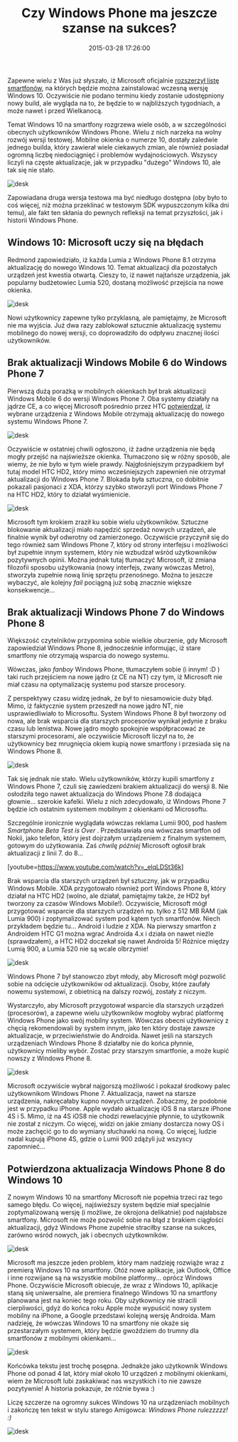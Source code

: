 ﻿---
layout:     post
title:      Czy Windows Phone ma jeszcze szanse na sukces?
date:       2015-03-28 17:26:00
summary:    Zapewne wielu z Was już słyszało, iż Microsoft oficjalnie rozszerzył listę smartfonów, na których będzie można zainstalować wczesną wersję Windows 10. Oczywiście nie podano terminu kiedy zostanie udostępniony nowy build, ale wygląda na to, że będzie to w najbliższych tygodniach, a może nawet i przed...
categories: windows oprogramowanie urządzenia mobilne
---



Zapewne wielu z Was już słyszało, iż Microsoft oficjalnie [rozszerzył listę smartfonów](http://blogs.windows.com/bloggingwindows/2015/03/27/a-quick-update-on-windows-10-builds-for-phones-for-windows-insiders/), na których będzie można zainstalować wczesną wersję Windows 10. Oczywiście nie podano terminu kiedy zostanie udostępniony nowy build, ale wygląda na to, że będzie to w najbliższych tygodniach, a może nawet i przed Wielkanocą.

Temat Windows 10 na smartfony rozgrzewa wiele osób, a w szczególności obecnych użytkowników Windows Phone. Wielu z nich narzeka na wolny rozwój wersji testowej. Mobilne okienka o numerze 10, dostały zaledwie jednego builda, który zawierał wiele ciekawych zmian, ale również posiadał ogromną liczbę niedociągnięć i problemów wydajnościowych. Wszyscy liczyli na częste aktualizacje, jak w przypadku &quot;dużego&quot; Windows 10, ale tak się nie stało.



![desk](https://raw.githubusercontent.com/djfoxer/djfoxer.github.io/master/_img/2015-3-28-_60_/g_-_608x405_-_-_61980x20150328172024_0.jpg)



Zapowiadana druga wersja testowa ma być niedługo dostępna (oby było to coś więcej, niż można przeklinać w testowym SDK wypuszczonym kilka dni temu), ale fakt ten skłania  do pewnych refleksji na temat przyszłości, jak i historii Windows Phone. 



## Windows 10: Microsoft uczy się na błędach



Redmond zapowiedziało, iż każda Lumia z Windows Phone 8.1 otrzyma aktualizację do nowego Windows 10. Temat aktualizacji dla pozostałych urządzeń jest kwestia otwartą. Cieszy to, iż nawet najtańsze urządzenia, jak popularny budżetowiec Lumia 520, dostaną możliwość przejścia na nowe okienka.


![desk](https://raw.githubusercontent.com/djfoxer/djfoxer.github.io/master/_img/2015-3-28-_60_/g_-_608x405_-_-_61980x20150328171605_0.png)


Nowi użytkownicy zapewne tylko przyklasną, ale pamiętajmy, że Microsoft nie ma wyjścia. Już dwa razy zablokował sztucznie aktualizację systemu mobilnego do nowej wersji, co doprowadziło do odpływu znacznej ilości użytkowników. 



## Brak aktualizacji Windows Mobile 6 do Windows Phone 7



Pierwszą dużą porażką w mobilnych okienkach był brak aktualizacji Windows Mobile 6 do wersji Windows Phone 7. Oba systemy działały na jądrze CE, a co więcej Microsoft pośrednio przez HTC [potwierdzał](http://www.redmondpie.com/windows-mobile-7-on-htc-hd2-confirmed-again-by-htc-9140341/), iż wybrane urządzenia z Windows Mobile otrzymają aktualizację do nowego systemu Windows Phone 7.


![desk](https://raw.githubusercontent.com/djfoxer/djfoxer.github.io/master/_img/2015-3-28-_60_/g_-_608x405_-_-_61980x20150328171101_0.jpg)


Oczywiście w ostatniej chwili ogłoszono, iż żadne urządzenia nie będą mogły przejść na najświeższe okienka. Tłumaczono się w różny sposób, ale wiemy, że nie było w tym wiele prawdy. Najgłośniejszym przypadkiem był tutaj model HTC HD2, który mimo wcześniejszych zapewnień nie otrzymał aktualizacji do Windows Phone 7. Blokada była sztuczna, co dobitnie pokazali pasjonaci z XDA, którzy szybko stworzyli port Windows Phone 7 na HTC HD2, który to działał wyśmienicie. 


![desk](https://raw.githubusercontent.com/djfoxer/djfoxer.github.io/master/_img/2015-3-28-_60_/g_-_608x405_-_-_61980x20150328171059_0.jpg)


Microsoft tym krokiem zraził ku sobie wielu użytkowników. Sztuczne blokowanie aktualizacji miało napędzić sprzedaż nowych urządzeń, ale finalnie wynik był odwrotny od zamierzonego. Oczywiście przyczynił się do tego również sam Windows Phone 7, który od strony interfejsu i możliwości był zupełnie innym systemem, który nie wzbudzał wśród użytkowników pozytywnych opinii. Można jednak tutaj tłumaczyć Microsoft, iż zmiana filozofii sposobu użytkowania (nowy interfejs, zwany wówczas Metro), stworzyła zupełnie nową linię sprzętu przenośnego. Można to jeszcze wybaczyć, ale kolejny  *fail*  pociągną już sobą znacznie większe konsekwencje...



## Brak aktualizacji Windows Phone 7 do Windows Phone 8


Większość czytelników przypomina sobie wielkie oburzenie, gdy Microsoft zapowiedział Windows Phone 8, jednocześnie informując, iż stare smartfony nie otrzymają wsparcia do nowego systemu. 

Wówczas, jako  *fanboy*  Windows Phone, tłumaczyłem sobie (i innym! :D ) taki ruch przejściem na nowe jądro (z CE na NT) czy tym, iż Microsoft nie miał czasu na optymalizację systemu pod  starsze procesory. 

Z perspektywy czasu widzę jednak, że był to niesamowicie duży błąd. Mimo, iż faktycznie system przeszedł na nowe jądro NT, nie usprawiedliwiało to Microsoftu. System Windows Phone 8 był tworzony od nowa, ale brak wsparcia dla starszych procesorów wynikał jedynie z braku czasu lub lenistwa. Nowe jądro mogło spokojnie współpracować ze starszymi procesorami, ale oczywiście Microsoft liczył na to, że użytkownicy bez mrugnięcia okiem kupią nowe smartfony i przesiada się na Windows Phone 8. 


![desk](https://raw.githubusercontent.com/djfoxer/djfoxer.github.io/master/_img/2015-3-28-_60_/g_-_608x405_-_-_61980x20150328171608_0.jpg)


Tak się jednak nie stało. Wielu użytkowników, którzy kupili smartfony z Windows Phone 7, czuli się zawiedzeni brakiem aktualizacji do wersji 8. Nie osłodziła tego nawet aktualizacja do Windows Phone 7.8 dodająca głownie... szerokie kafelki. Wielu z nich zdecydowało, iż Windows Phone 7 będzie ich ostatnim systemem mobilnym z okienkami od Microsoftu.

Szczególnie ironicznie wyglądała wówczas reklama Lumii 900, pod hasłem  *Smartphone Beta Test is Over* . Przedstawiała ona wówczas smartfon od Nokii, jako telefon, który jest dojrzałym urządzeniem z finalnym systemem, gotowym do użytkowania. Zaś  *chwilę później*  Microsoft ogłosił brak aktualizacji z linii 7. do 8...

[youtube=https://www.youtube.com/watch?v=_elqLDSt36k]

Brak wsparcia dla starszych urządzeń był sztuczny, jak w przypadku Windows Mobile. XDA przygotowało również port Windows Phone 8, który działał na HTC HD2 (wolno, ale działał, pamiętajmy także, że HD2 był tworzony za czasów Windows Mobile!). Oczywiście, Microsoft mógł przygotować wsparcie dla starszych urządzeń np. tylko z 512 MB RAM (jak Lumia 900) i zoptymalizować system pod kątem tych smartfonów. Niech przykładem będzie tu... Android i ludzie z XDA. Na pierwszy smartfon z Androidem HTC G1 można wgrać Androida 4.x i działa on nawet nieźle (sprawdzałem), a HTC HD2 doczekał się nawet Androida 5! Różnice między Lumią 900, a Lumia 520 nie są wcale olbrzymie!


![desk](https://raw.githubusercontent.com/djfoxer/djfoxer.github.io/master/_img/2015-3-28-_60_/g_-_608x405_-_-_61980x20150328171655_0.JPG)


Windows Phone 7 był stanowczo zbyt młody, aby Microsoft mógł pozwolić sobie na odcięcie użytkowników od aktualizacji. Osoby, które zaufały nowemu systemowi, z obietnicą na dalszy rozwój, zostały z niczym.

Wystarczyło, aby Microsoft przygotował wsparcie dla starszych urządzeń (procesorów), a zapewne wielu użytkowników mogłoby wybrać platformę Windows Phone jako swój mobilny system. Wówczas obecni użytkownicy z chęcią rekomendowali by system innym, jako ten który dostaje zawsze aktualizacje, w przeciwieństwie do Androida. Nawet jeśli na starszych urządzeniach Windows Phone 8 działałby nie do końca płynnie, użytkownicy mieliby wybór. Zostać przy starszym smartfonie, a może kupić nowszy z Windows Phone 8.


![desk](https://raw.githubusercontent.com/djfoxer/djfoxer.github.io/master/_img/2015-3-28-_60_/g_-_608x405_-_-_61980x20150328171613_0.jpg)


Microsoft oczywiście wybrał najgorszą możliwość i pokazał środkowy palec użytkownikom Windows Phone 7. Aktualizacja, nawet na starsze urządzenia, nakręcałaby kupno nowych urządzeń. Zobaczmy, że podobnie jest w przypadku iPhone. Apple wydało aktualizację iOS 8 na starsze iPhone 4S i 5. Mimo, iż na 4S iOS8 nie chodzi rewelacyjnie płynnie, to użytkownik nie został z niczym. Co więcej, widzi on jakie zmiany dostarcza nowy OS i może zachęcić go to do wymiany słuchawki na nową. Co więcej, ludzie nadal kupują iPhone 4S, gdzie o Lumii 900 zdążyli już wszyscy zapomnieć...



## Potwierdzona aktualizacja Windows Phone 8 do Windows 10



Z nowym Windows 10 na smartfony Microsoft nie popełnia trzeci raz tego samego błędu. Co więcej, najświeższy system będzie miał specjalnie zoptymalizowaną wersję (i możliwe, że okrojona delikatnie) pod najsłabsze smartfony. Microsoft nie może pozwolić sobie na błąd z brakiem ciągłości aktualizacji, gdyż Windows Phone zupełnie straciłby szanse na sukces, zarówno wśród nowych, jak i obecnych użytkowników. 


![desk](https://raw.githubusercontent.com/djfoxer/djfoxer.github.io/master/_img/2015-3-28-_60_/g_-_608x405_-_-_61980x20150328170740_0.jpg)


Microsoft ma jeszcze jeden problem, który mam nadzieję rozwiąże wraz z premierą Windows 10 na smartfony. Otóż nowe aplikacje, jak Outlook, Office i inne rozwijane są na wszystkie mobilne platformy... oprócz Windows Phone. Oczywiście Microsoft obiecuje, że wraz z Windows 10, aplikacje staną się uniwersalne, ale premiera finalnego Windows 10 na smartfony planowana jest na koniec tego roku. Oby użytkownicy nie stracili cierpliwości, gdyż do końca roku Apple może wypuścić nowy system mobilny na iPhone, a Google przedstawi kolejną wersję Androida. Mam nadzieję, że wówczas Windows 10 na smartfony nie okaże się przestarzałym systemem, który będzie gwoździem do trumny dla smartfonów z mobilnymi okienkami...


![desk](https://raw.githubusercontent.com/djfoxer/djfoxer.github.io/master/_img/2015-3-28-_60_/g_-_608x405_-_-_61980x20150328171850_0.jpg)


Końcówka tekstu jest trochę posępna. Jednakże jako użytkownik Windows Phone od ponad 4 lat, który miał około 10 urządzeń z mobilnymi okienkami, wiem że Microsoft lubi zaskakiwać nas wszystkich i to nie zawsze pozytywnie! A historia pokazuje, że różnie bywa :)

Liczę szczerze na ogromny sukces Windows 10 na urządzeniach mobilnych i zakończę ten tekst w stylu starego Amigowca:  *Windows Phone rulezzzzz! :)* 




![desk](https://raw.githubusercontent.com/djfoxer/djfoxer.github.io/master/_img/2015-3-28-_60_/g_-_608x405_-_-_61980x20150328172405_0.png)


